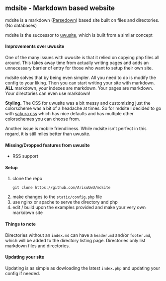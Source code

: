 mdsite - Markdown based website
-------------------------------

mdsite is a markdown ([Parsedown](https://github.com/erusev/parsedown)) based site built on files and directories. (No databases)

mdsite is the successor to [uwusite](https://github.com/ArisuUwU/uwusite), which is built from a similar concept

#### Improvements over uwusite
One of the many issues with uwusite is that it relied on copying php files all around. This takes away time from actually writing pages and adds an unnecessary barrier of entry for those who want to setup their own site.

mdsite solves that by being even simpler. All you need to do is modify the config to your liking. Then you can start writing your site with markdown. **ALL** markdown, your indexes are markdown. Your pages are markdown. Your directories can even use markdown!

**Styling.** The CSS for uwusite was a bit messy and customizing just the colorscheme was a bit of a headache at times. So for mdsite I decided to go with [sakura css](https://github.com/oxalorg/sakura) which has nice defaults and has multiple other colorschemes you can choose from.

Another issue is mobile friendliness. While mdsite isn't perfect in this regard, it is still miles better than uwusite.

#### Missing/Dropped features from uwusite
- RSS support

#### Setup
1. clone the repo 
	```
	git clone https://github.com/ArisuUwU/mdsite
	```
2. make changes to the `static/config.php` file
3. use nginx or apache to serve the directory and php
4. edit / build upon the examples provided and make your very own markdown site

#### Things to note
Directories without an `index.md` can have a `header.md` and/or `footer.md`, which will be added to the directory listing page. Directories only list markdown files and directories.

#### Updating your site
Updating is as simple as dowloading the latest `index.php` and updating your config if needed.
